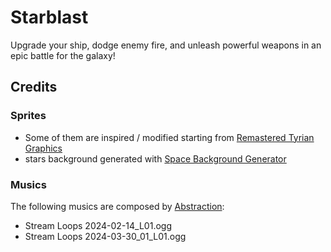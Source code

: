# Starblast
Upgrade your ship, dodge enemy fire, and unleash powerful weapons in an epic battle for the galaxy!




## Credits

### Sprites
- Some of them are inspired / modified starting from [Remastered Tyrian Graphics](https://lostgarden.com/2007/04/05/free-game-graphics-tyrian-ships-and-tiles/)
- stars background generated with [Space Background Generator](https://deep-fold.itch.io/space-background-generator)

### Musics

The following musics are composed by [Abstraction](https://tallbeard.itch.io/music-loop-bundle):
- Stream Loops 2024-02-14_L01.ogg
- Stream Loops 2024-03-30_01_L01.ogg
